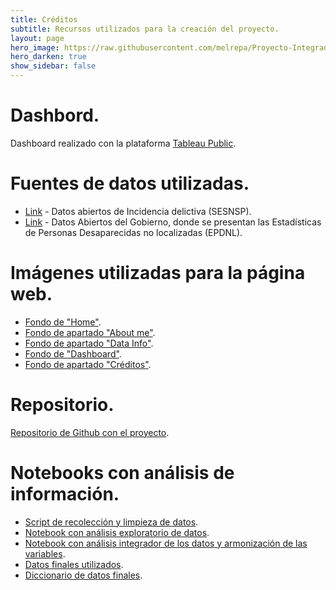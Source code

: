 ```yaml
---
title: Créditos
subtitle: Recursos utilizados para la creación del proyecto.
layout: page
hero_image: https://raw.githubusercontent.com/melrepa/Proyecto-Integrador-Ing-Car/main/docs/imagenes/01-1.png
hero_darken: true
show_sidebar: false
---
```


# Dashbord.

Dashboard realizado con la plataforma [Tableau Public](https://public.tableau.com/app/discover).

# Fuentes de datos utilizadas.

* [Link](https://www.gob.mx/sesnsp/acciones-y-programas/datos-abiertos-de-incidencia-delictiva) -  Datos abiertos de Incidencia delictiva (SESNSP).
* [Link](https://datos.gob.mx/busca/dataset/estadistica-de-personas-desaparecidas-no-localizadas/resource/a42be713-6cc3-4339-88c3-0e70d1089baa?inner_span=True) -  Datos Abiertos del Gobierno, donde se presentan las Estadísticas de Personas Desaparecidas no localizadas (EPDNL).

# Imágenes utilizadas para la página web.

* [Fondo de "Home"](https://raw.githubusercontent.com/melrepa/Proyecto-Integrador-Ing-Car/main/docs/imagenes/feminicidios-1068x712.png).
* [Fondo de apartado "About me"](https://raw.githubusercontent.com/melrepa/Proyecto-Integrador-Ing-Car/main/docs/imagenes/1560213295401.png).
* [Fondo de apartado "Data Info"](https://raw.githubusercontent.com/melrepa/Proyecto-Integrador-Ing-Car/main/docs/imagenes/EQtk468U4AcmDhE.png).
* [Fondo de "Dashboard"](https://raw.githubusercontent.com/melrepa/Proyecto-Integrador-Ing-Car/main/docs/imagenes/feminicidio-2.jpg).
* [Fondo de apartado "Créditos"](https://raw.githubusercontent.com/melrepa/Proyecto-Integrador-Ing-Car/main/docs/imagenes/01-1.png).

# Repositorio.

[Repositorio de Github con el proyecto](https://github.com/melrepa/Proyecto-Integrador-Ing-Car).

# Notebooks con análisis de información.

* [Script de recolección y limpieza de datos](https://github.com/melrepa/Proyecto-Integrador-Ing-Car/blob/main/script_mrp.py).
* [Notebook con análisis exploratorio de datos](https://colab.research.google.com/drive/1MPlpiCCS-ka-G1-arWt77RyWXSzYEQTh?usp=sharing).
* [Notebook con análisis integrador de los datos y armonización de las variables](https://colab.research.google.com/drive/1V3kLgTVj-wWBp3E4ReOSpE5cS75Gj565?usp=sharing).
* [Datos finales utilizados](https://github.com/melrepa/Proyecto-Integrador-Ing-Car/blob/main/femin-desap.csv).
* [Diccionario de datos finales](https://github.com/melrepa/Proyecto-Integrador-Ing-Car/blob/main/Diccionario.xlsx).

